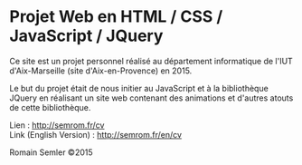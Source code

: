 Projet Web en HTML / CSS / JavaScript / JQuery
==================================

Ce site est un projet personnel réalisé au département informatique de l'IUT d'Aix-Marseille (site d'Aix-en-Provence) en 2015.

Le but du projet était de nous initier au JavaScript et à la bibliothèque JQuery en réalisant un site web contenant des animations et d'autres atouts de cette bibliothèque.

Lien : http://semrom.fr/cv   
Link (English Version) : http://semrom.fr/en/cv

Romain Semler ©2015
